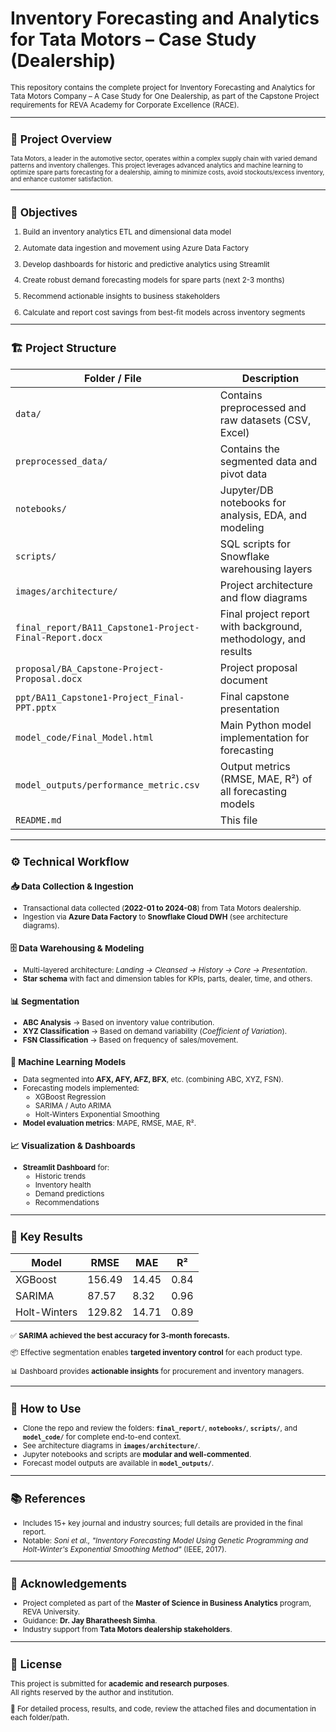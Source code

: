 # Inventory Forecasting and Analytics for Tata Motors – Case Study (Dealership)

<small>
This repository contains the complete project for Inventory Forecasting and Analytics for Tata Motors Company – A Case Study for One Dealership, as part of the Capstone Project requirements for REVA Academy for Corporate Excellence (RACE).

----------------------------------------------------------------------------------------------------------------------------------------------------------------------------------------------------------------------------------------------------------------------------
## **📄 Project Overview**

<small>
Tata Motors, a leader in the automotive sector, operates within a complex supply chain with varied demand patterns and inventory challenges. This project leverages advanced analytics and machine learning to optimize spare parts forecasting for a dealership, aiming to minimize costs, avoid stockouts/excess inventory, and enhance customer satisfaction.
</small>

----------------------------------------------------------------------------------------------------------------------------------------------------------------------------------------------------------------------------------------------------------------------------

## **🎯 Objectives**

1. Build an inventory analytics ETL and dimensional data model

2. Automate data ingestion and movement using Azure Data Factory

3. Develop dashboards for historic and predictive analytics using Streamlit

4. Create robust demand forecasting models for spare parts (next 2-3 months)

5. Recommend actionable insights to business stakeholders

6. Calculate and report cost savings from best-fit models across inventory segments

----------------------------------------------------------------------------------------------------------------------------------------------------------------------------------------------------------------------------------------------------------------------------
## **🏗️ Project Structure**

| Folder / File                                      | Description                                                        |
|----------------------------------------------------|--------------------------------------------------------------------|
| `data/`                                            | Contains preprocessed and raw datasets (CSV, Excel)                |
|`preprocessed_data/`                                | Contains the segmented data and pivot data
| `notebooks/`                                       | Jupyter/DB notebooks for analysis, EDA, and modeling            |
| `scripts/`                                         | SQL scripts for Snowflake warehousing layers             |
| `images/architecture/`                             | Project architecture and flow diagrams                             |
| `final_report/BA11_Capstone1-Project-Final-Report.docx` | Final project report with background, methodology, and results |
| `proposal/BA_Capstone-Project-Proposal.docx`       | Project proposal document                                          |
| `ppt/BA11_Capstone1-Project_Final-PPT.pptx`        | Final capstone presentation                                        |
| `model_code/Final_Model.html`                      | Main Python model implementation for forecasting                   |
| `model_outputs/performance_metric.csv`             | Output metrics (RMSE, MAE, R²) of all forecasting models           |
| `README.md`                                        | This file                                                          |

----------------------------------------------------------------------------------------------------------------------------------------------------------------------------------------------------------------------------------------------------------------------------

## ⚙️ Technical Workflow  

### 📥 Data Collection & Ingestion  
- Transactional data collected (**2022-01 to 2024-08**) from Tata Motors dealership.  
- Ingestion via **Azure Data Factory** to **Snowflake Cloud DWH** (see architecture diagrams).  

### 🗄️ Data Warehousing & Modeling  
- Multi-layered architecture: *Landing → Cleansed → History → Core → Presentation*.  
- **Star schema** with fact and dimension tables for KPIs, parts, dealer, time, and others.  

### 📊 Segmentation  
- **ABC Analysis** → Based on inventory value contribution.  
- **XYZ Classification** → Based on demand variability (*Coefficient of Variation*).  
- **FSN Classification** → Based on frequency of sales/movement.  

### 🤖 Machine Learning Models  
- Data segmented into **AFX, AFY, AFZ, BFX**, etc. (combining ABC, XYZ, FSN).  
- Forecasting models implemented:  
  - XGBoost Regression  
  - SARIMA / Auto ARIMA  
  - Holt-Winters Exponential Smoothing  
- **Model evaluation metrics**: MAPE, RMSE, MAE, R².  

### 📈 Visualization & Dashboards  
- **Streamlit Dashboard** for:  
  - Historic trends  
  - Inventory health  
  - Demand predictions  
  - Recommendations  

----------------------------------------------------------------------------------------------------------------------------------------------------------------------------------------------------------------------------------------------------------------------------
## 🚀 Key Results  

| Model         | RMSE   | MAE   | R²    |
|---------------|--------|-------|-------|
| XGBoost       | 156.49 | 14.45 | 0.84  |
| SARIMA        | 87.57  | 8.32  | 0.96  |
| Holt-Winters  | 129.82 | 14.71 | 0.89  |

✅ **SARIMA achieved the best accuracy for 3-month forecasts.**  

📦 Effective segmentation enables **targeted inventory control** for each product type.  

📊 Dashboard provides **actionable insights** for procurement and inventory managers.  

----------------------------------------------------------------------------------------------------------------------------------------------------------------------------------------------------------------------------------------------------------------------------
## 📂 How to Use  
- Clone the repo and review the folders: **`final_report/`**, **`notebooks/`**, **`scripts/`**, and **`model_code/`** for complete end-to-end context.  
- See architecture diagrams in **`images/architecture/`**.  
- Jupyter notebooks and scripts are **modular and well-commented**.  
- Forecast model outputs are available in **`model_outputs/`**.  

---

## 📚 References  
- Includes 15+ key journal and industry sources; full details are provided in the final report.  
- Notable: *Soni et al., "Inventory Forecasting Model Using Genetic Programming and Holt-Winter's Exponential Smoothing Method"* (IEEE, 2017).  

---

## 🙏 Acknowledgements  
- Project completed as part of the **Master of Science in Business Analytics** program, REVA University.  
- Guidance: **Dr. Jay Bharatheesh Simha**.  
- Industry support from **Tata Motors dealership stakeholders**.  

---

## 📝 License  
This project is submitted for **academic and research purposes**.  
All rights reserved by the author and institution.  

📌 For detailed process, results, and code, review the attached files and documentation in each folder/path.  


